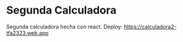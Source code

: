 # Segunda Calculadora

Segunda calculadora hecha con react. Deploy: https://calculadora2-tfa2323.web.app